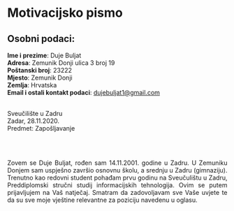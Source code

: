 # __Motivacijsko pismo__

## Osobni podaci:
 __Ime i prezime__: Duje Buljat <br>
 __Adresa__: Zemunik Donji ulica 3 broj 19 <br>
 __Poštanski broj__: 23222 <br>
 __Mjesto__: Zemunik Donji <br>
 __Zemlja__: Hrvatska <br>
 __Email i ostali kontakt podaci__: dujebuljat1@gmail.com <br>

<br>
Sveučilište u Zadru <br>
Zadar, 28.11.2020. <br>
Predmet: Zapošljavanje

 <br><br>
<div style="text-align: justify"> 
Zovem se Duje Buljat, rođen sam 14.11.2001. godine u Zadru. U Zemuniku Donjem sam uspješno završio osnovnu školu, a srednju u Zadru (gimnaziju). Trenutno kao redovni student pohađam prvu godinu na Sveučulištu u Zadru, Preddiplomski stručni studij informacijskih tehnologija. Ovim se putem prijavljujem na Vaš natječaj. Smatram da zadovoljavam sve Vaše uvjete te da su sve moje vještine relevantne za poziciju navedenu u oglasu.
</div>